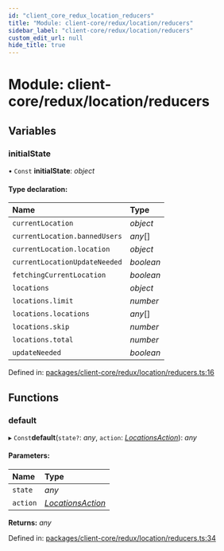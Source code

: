 ```yaml
---
id: "client_core_redux_location_reducers"
title: "Module: client-core/redux/location/reducers"
sidebar_label: "client-core/redux/location/reducers"
custom_edit_url: null
hide_title: true
---
```


# Module: client-core/redux/location/reducers

## Variables

### initialState

• `Const` **initialState**: *object*

#### Type declaration:

Name | Type |
:------ | :------ |
`currentLocation` | *object* |
`currentLocation.bannedUsers` | *any*[] |
`currentLocation.location` | *object* |
`currentLocationUpdateNeeded` | *boolean* |
`fetchingCurrentLocation` | *boolean* |
`locations` | *object* |
`locations.limit` | *number* |
`locations.locations` | *any*[] |
`locations.skip` | *number* |
`locations.total` | *number* |
`updateNeeded` | *boolean* |

Defined in: [packages/client-core/redux/location/reducers.ts:16](https://github.com/xr3ngine/xr3ngine/blob/5c3dcaef1/packages/client-core/redux/location/reducers.ts#L16)

## Functions

### default

▸ `Const`**default**(`state?`: *any*, `action`: [*LocationsAction*](client_core_redux_location_actions.md#locationsaction)): *any*

#### Parameters:

Name | Type |
:------ | :------ |
`state` | *any* |
`action` | [*LocationsAction*](client_core_redux_location_actions.md#locationsaction) |

**Returns:** *any*

Defined in: [packages/client-core/redux/location/reducers.ts:34](https://github.com/xr3ngine/xr3ngine/blob/5c3dcaef1/packages/client-core/redux/location/reducers.ts#L34)
